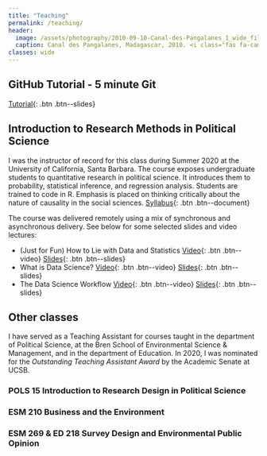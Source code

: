 ```yaml
---
title: "Teaching"
permalink: /teaching/
header:
  image: /assets/photography/2010-09-10-Canal-des-Pangalanes_1_wide_filter.jpg
  caption: Canal des Pangalanes, Madagascar, 2010. <i class="fas fa-camera"></i> A. Lépissier
classes: wide
---
```


## GitHub Tutorial - 5 minute Git

[<i class="fas fa-book"></i> Tutorial](https://alicelepissier.com/git-tutorial/slides.html){: .btn .btn--slides}

## Introduction to Research Methods in Political Science

I was the instructor of record for this class during Summer 2020 at the University of California, Santa Barbara. The course exposes undergraduate students to quantitative research in political science. It introduces them to probability, statistical inference, and regression analysis. Students are trained to code in R. Emphasis is placed on thinking critically about the nature of causality in the social sciences. [Syllabus](/assets/M20-POLS-15-Syllabus.pdf){: .btn .btn--document}

The course was delivered remotely using a mix of synchronous and asynchronous delivery. See below for some selected slides and video lectures:
- (Just for Fun) How to Lie with Data and Statistics [<i class="fas fa-video"></i> Video](/assets/teaching/POLS-15-How-To-Lie-video.html){: .btn .btn--video} [<i class="fas fa-book"></i> Slides](/assets/teaching/POLS-15-How-To-Lie-slides.html){: .btn .btn--slides}
- What is Data Science? [<i class="fas fa-video"></i> Video](/assets/teaching/POLS-15-What-Is-Data-Science-video.html){: .btn .btn--video} [<i class="fas fa-book"></i> Slides](/assets/teaching/POLS-15-What-Is-Data-Science-slides.html){: .btn .btn--slides}
- The Data Science Workflow [<i class="fas fa-video"></i> Video](/assets/teaching/POLS-15-Data-Science-Workflow-video.html){: .btn .btn--video} [<i class="fas fa-book"></i> Slides](/assets/teaching/POLS-15-Data-Science-Workflow-slides.html){: .btn .btn--slides}

## Other classes

I have served as a Teaching Assistant for courses taught in the department of Political Science, at the Bren School of Environmental Science & Management, and in the department of Education. In 2020, I was nominated for the *Outstanding Teaching Assistant Award* by the Academic Senate at UCSB.

### POLS 15 Introduction to Research Design in Political Science

### ESM 210 Business and the Environment

### ESM 269 & ED 218 Survey Design and Environmental Public Opinion